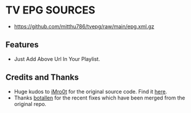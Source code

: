 # TV EPG SOURCES
- https://github.com/mitthu786/tvepg/raw/main/epg.xml.gz


## Features
- Just Add Above Url In Your Playlist.


## Credits and Thanks
- Huge kudos to [iMro0t](https://github.com/iMro0t) for the original source code. Find it [here](https://github.com/iMro0t/).
- Thanks [botallen](https://github.com/botallen) for the recent fixes which have been merged from the original repo.
